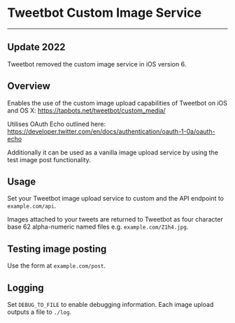 # Tweetbot Custom Image Service

---

## Update 2022

Tweetbot removed the custom image service in iOS version 6.


## Overview

Enables the use of the custom image upload capabilities of Tweetbot on iOS and OS X: <a href="https://tapbots.net/tweetbot/custom_media/">https://tapbots.net/tweetbot/custom_media/</a>

Utilises OAuth Echo outlined here: <a href="https://developer.twitter.com/en/docs/authentication/oauth-1-0a/oauth-echo">https://developer.twitter.com/en/docs/authentication/oauth-1-0a/oauth-echo</a>

Additionally it can be used as a vanilla image upload service by using the test image post functionality.


## Usage

Set your Tweetbot image upload service to custom and the API endpoint to `example.com/api`.

Images attached to your tweets are returned to Tweetbot as four character base 62 alpha-numeric named files e.g. `example.com/Z1h4.jpg`.


## Testing image posting

Use the form at `example.com/post`.


## Logging

Set `DEBUG_TO_FILE` to enable debugging information. Each image upload outputs a file to `./log`.
